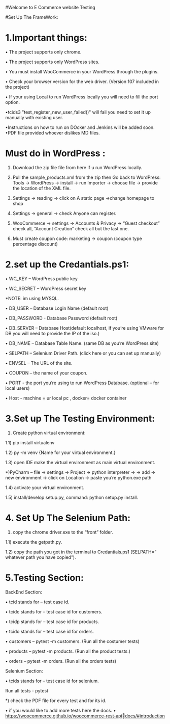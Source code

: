 #Welcome to E Commerce website Testing

#Set Up The FrameWork:

# 1.Important things:

• The project supports only chrome.

• The project supports only WordPress sites.

• You must install WooCommerce in your WordPress through the plugins.

• Check your browser version for the web driver. (Version 107 included in the 
project)

• If your using Local to run WordPress locally you will need to fill the port option.

•tcids3  "test_register_new_user_failed()" will fail you need to set it up manually with existing user.

•Instructions on how to run on DOcker and Jenkins will be added soon.
•PDF file provided whoever dislikes MD files.




# Must do in WordPress :

1) Download the zip file file from here if u run WordPress locally.

2) Pull the sample_products.xml from the zip then Go back to WordPress: Tools -> 
WordPress -> install -> run Importer -> choose file -> provide the location of the XML 
file.

3) Settings -> reading -> click on A static page ->change homepage to shop

4) Settings -> general -> check Anyone can register.

5) WooCommerce -> settings -> Accounts & Privacy -> “Guest checkout” check all, 
“Account Creation” check all but the last one. 

6) Must create coupon code: marketing -> coupon (coupon type percentage discount)


# 2.set up the Credantials.ps1:

• WC_KEY – WordPress public key

• WC_SECRET – WordPress secret key

 *NOTE: im using MYSQL.

• DB_USER – Database Login Name (default root)

• DB_PASSWORD - Database Password (default root)

• DB_SERVER – Database Host(default localhost, if you’re using VMware for DB 
you will need to provide the IP of the iso.)

• DB_NAME – Database Table Name. (same DB as you’re WordPress site)


• SELPATH – Selenium Driver Path. (click here or you can set up manually)

• ENVSEL – The URL of the site.

• COUPON – the name of your coupon.

• PORT - the port you’re using to run WordPress Database. (optional – for local 
users)

• Host - machine = ur local pc , docker= docker container


# 3.Set up The Testing Environment:

1) Create python virtual environment:

1.1) pip install virtualenv

1.2) py -m venv {Name for your virtual environment.}

1.3) open IDE make the virtual environment as main virtual environment.

*)PyCharm – file -> settings -> Project -> python interpreter -> -> add -> new 
environment -> click on Location -> paste you’re python.exe path

1.4) activate your virtual environment.

1.5) install/develop setup.py, command: python setup.py install.



# 4. Set Up The Selenium Path:

1) copy the chrome driver.exe to the “front” folder.

1.1) execute the getpath.py.

1.2) copy the path you got in the terminal to Credantials.ps1 (SELPATH=” whatever path 
you have copied”).

# 5.Testing Section:

BackEnd Section:

• tcid stands for – test case id.

• tcidc stands for – test case id for customers.

• tcidp stands for – test case id for products.

• tcido stands for – test case id for orders.

• customers – pytest -m customers. (Run all the costumer tests)

• products – pytest -m products. (Run all the product tests.)

• orders – pytest -m orders. (Run all the orders tests)

Selenium Section:

• tcids stands for – test case id for selenium.

Run all tests - pytest


*) check the PDF file for every test and for its id.


• if you would like to add more tests here the docs.
• https://woocommerce.github.io/woocommerce-rest-apidocs/#introduction
